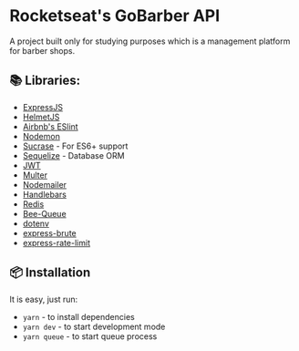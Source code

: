# Rocketseat's GoBarber API

A project built only for studying purposes which is a management platform for barber shops.

## 📚 Libraries:

* [ExpressJS](https://expressjs.com/) 
* [HelmetJS](https://helmetjs.github.io/)
* [Airbnb's ESlint](https://www.npmjs.com/package/eslint-config-airbnb)
* [Nodemon](https://nodemon.io/)
* [Sucrase](https://sucrase.io/) - For ES6+ support
* [Sequelize](https://sequelize.org/) - Database ORM
* [JWT](https://jwt.io/)
* [Multer](https://www.npmjs.com/package/multer)
* [Nodemailer](https://nodemailer.com/about/)
* [Handlebars](https://handlebarsjs.com/)
* [Redis](https://redis.io/)
* [Bee-Queue](https://bee-queue.com/)
* [dotenv](https://github.com/motdotla/dotenv)
* [express-brute](https://www.npmjs.com/package/express-brute)
* [express-rate-limit](https://www.npmjs.com/package/express-rate-limit)

## 📦 Installation

It is easy, just run:

* `yarn` - to install dependencies
* `yarn dev` - to start development mode
* `yarn queue` - to start queue process